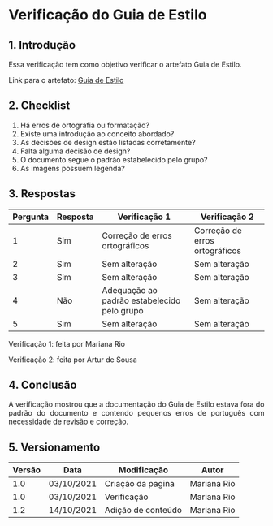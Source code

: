 # Verificação do Guia de Estilo

## 1. Introdução
<p style="text-align: justify">
Essa verificação tem como objetivo verificar o artefato Guia de Estilo.
</p>

Link para o artefato: [Guia de Estilo](https://interacao-humano-computador.github.io/2021.1-MusikCity/guiaDeEstilo/)

## 2. Checklist 

1. Há erros de ortografia ou formatação?
2. Existe uma introdução ao conceito abordado?
3. As decisões de design estão listadas corretamente?
4. Falta alguma decisão de design?
5. O documento segue o padrão estabelecido pelo grupo?
6. As imagens possuem legenda?

## 3. Respostas

Pergunta|Resposta   |Verificação 1 |Verificação 2
--------|-----------|--------------|-----------------
1       |Sim |Correção de erros ortográficos   |Correção de erros ortográficos
2       |Sim | Sem alteração | Sem alteração 
3       |Sim| Sem alteração | Sem alteração 
4       |Não|Adequação ao padrão estabelecido pelo grupo |Sem alteração 
5       |Sim| Sem alteração | Sem alteração 

Verificação 1: feita por Mariana Rio
<p></p>
Verificação 2: feita por Artur de Sousa


## 4. Conclusão
<p style="text-align: justify">A verificação mostrou que a documentação do Guia de Estilo estava fora do padrão do documento e contendo pequenos erros de português com necessidade de revisão e correção.
</p>

## 5. Versionamento
Versão|Data      |Modificação        |Autor
------|----------|-------------------|---------------
1.0   |03/10/2021|Criação da pagina  |Mariana Rio 
1.0   |03/10/2021|Verificação        |Mariana Rio
1.2   |14/10/2021|Adição de conteúdo |Mariana Rio 